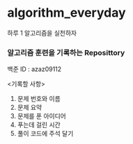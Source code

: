 # algorithm_everyday
하루 1 알고리즘을 실천하자
### 알고리즘 훈련을 기록하는 Reposittory

백준 ID : azaz09112

<기록할 사항>
1. 문제 번호와 이름
2. 문제 요약
3. 문제를 푼 아이디어
4. 푸는데 걸린 시간
5. 풀이 코드에 주석 달기

